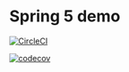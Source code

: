 # Spring 5 demo

[![CircleCI](https://circleci.com/gh/gkarpov-de/spring5-recipe-app.svg?style=shield&circle-token=3af092d6729dc073c12690d259b9948f734b6fc3)](https://circleci.com/gh/gkarpov-de/spring5-recipe-app)

[![codecov](https://codecov.io/gh/gkarpov-de/spring5-recipe-app/branch/master/graph/badge.svg?token=BHK0VZ2FKB)](https://codecov.io/gh/gkarpov-de/spring5-recipe-app)
